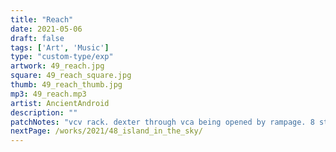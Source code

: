 ```yaml
---
title: "Reach"
date: 2021-05-06
draft: false
tags: ['Art', 'Music']
type: "custom-type/exp"
artwork: 49_reach.jpg
square: 49_reach_square.jpg
thumb: 49_reach_thumb.jpg
mp3: 49_reach.mp3
artist: AncientAndroid
description: ""
patchNotes: "vcv rack. dexter through vca being opened by rampage. 8 step sequencer doing dexter op 2 level every step. another 8 step doing op 3 level every 4 steps. solid bass from plaits."
nextPage: /works/2021/48_island_in_the_sky/
---
```

